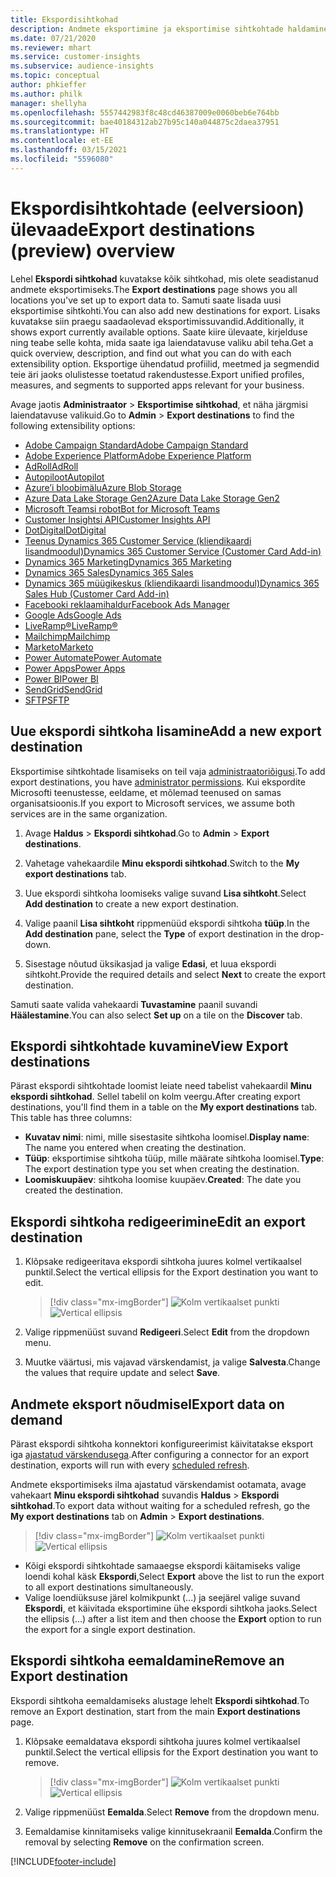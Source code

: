 ```yaml
---
title: Ekspordisihtkohad
description: Andmete eksportimine ja eksportimise sihtkohtade haldamine.
ms.date: 07/21/2020
ms.reviewer: mhart
ms.service: customer-insights
ms.subservice: audience-insights
ms.topic: conceptual
author: phkieffer
ms.author: philk
manager: shellyha
ms.openlocfilehash: 5557442983f8c48cd46387009e0060beb6e764bb
ms.sourcegitcommit: bae40184312ab27b95c140a044875c2daea37951
ms.translationtype: HT
ms.contentlocale: et-EE
ms.lasthandoff: 03/15/2021
ms.locfileid: "5596080"
---
```

# <a name="export-destinations-preview-overview"></a><span data-ttu-id="793a7-103">Ekspordisihtkohtade (eelversioon) ülevaade</span><span class="sxs-lookup"><span data-stu-id="793a7-103">Export destinations (preview) overview</span></span>

<span data-ttu-id="793a7-104">Lehel **Ekspordi sihtkohad** kuvatakse kõik sihtkohad, mis olete seadistanud andmete eksportimiseks.</span><span class="sxs-lookup"><span data-stu-id="793a7-104">The **Export destinations** page shows you all locations you've set up to export data to.</span></span> <span data-ttu-id="793a7-105">Samuti saate lisada uusi eksportimise sihtkohti.</span><span class="sxs-lookup"><span data-stu-id="793a7-105">You can also add new destinations for export.</span></span> <span data-ttu-id="793a7-106">Lisaks kuvatakse siin praegu saadaolevad eksportimissuvandid.</span><span class="sxs-lookup"><span data-stu-id="793a7-106">Additionally, it shows export currently available options.</span></span> <span data-ttu-id="793a7-107">Saate kiire ülevaate, kirjelduse ning teabe selle kohta, mida saate iga laiendatavuse valiku abil teha.</span><span class="sxs-lookup"><span data-stu-id="793a7-107">Get a quick overview, description, and find out what you can do with each extensibility option.</span></span> <span data-ttu-id="793a7-108">Eksportige ühendatud profiilid, meetmed ja segmendid teie äri jaoks olulistesse toetatud rakendustesse.</span><span class="sxs-lookup"><span data-stu-id="793a7-108">Export unified profiles, measures, and segments to supported apps relevant for your business.</span></span>

<span data-ttu-id="793a7-109">Avage jaotis **Administraator** > **Eksportimise sihtkohad**, et näha järgmisi laiendatavuse valikuid.</span><span class="sxs-lookup"><span data-stu-id="793a7-109">Go to **Admin** > **Export destinations** to find the following extensibility options:</span></span>

- [<span data-ttu-id="793a7-110">Adobe Campaign Standard</span><span class="sxs-lookup"><span data-stu-id="793a7-110">Adobe Campaign Standard</span></span>](export-adobe-campaign-standard.md)
- [<span data-ttu-id="793a7-111">Adobe Experience Platform</span><span class="sxs-lookup"><span data-stu-id="793a7-111">Adobe Experience Platform</span></span>](export-adobe-experience-platform.md)
- [<span data-ttu-id="793a7-112">AdRoll</span><span class="sxs-lookup"><span data-stu-id="793a7-112">AdRoll</span></span>](export-adroll.md)
- [<span data-ttu-id="793a7-113">Autopiloot</span><span class="sxs-lookup"><span data-stu-id="793a7-113">Autopilot</span></span>](export-autopilot.md)
- [<span data-ttu-id="793a7-114">Azure’i bloobimälu</span><span class="sxs-lookup"><span data-stu-id="793a7-114">Azure Blob Storage</span></span>](export-azure-blob-storage.md)
- [<span data-ttu-id="793a7-115">Azure Data Lake Storage Gen2</span><span class="sxs-lookup"><span data-stu-id="793a7-115">Azure Data Lake Storage Gen2</span></span>](export-azure-data-lake-storage-gen2.md)
- [<span data-ttu-id="793a7-116">Microsoft Teamsi robot</span><span class="sxs-lookup"><span data-stu-id="793a7-116">Bot for Microsoft Teams</span></span>](export-teams-bot.md)
- [<span data-ttu-id="793a7-117">Customer Insightsi API</span><span class="sxs-lookup"><span data-stu-id="793a7-117">Customer Insights API</span></span>](apis.md)
- [<span data-ttu-id="793a7-118">DotDigital</span><span class="sxs-lookup"><span data-stu-id="793a7-118">DotDigital</span></span>](export-dotdigital.md)
- [<span data-ttu-id="793a7-119">Teenus Dynamics 365 Customer Service (kliendikaardi lisandmoodul)</span><span class="sxs-lookup"><span data-stu-id="793a7-119">Dynamics 365 Customer Service (Customer Card Add-in)</span></span>](customer-card-add-in.md)
- [<span data-ttu-id="793a7-120">Dynamics 365 Marketing</span><span class="sxs-lookup"><span data-stu-id="793a7-120">Dynamics 365 Marketing</span></span>](export-dynamics365-marketing.md)
- [<span data-ttu-id="793a7-121">Dynamics 365 Sales</span><span class="sxs-lookup"><span data-stu-id="793a7-121">Dynamics 365 Sales</span></span>](export-dynamics365-sales.md)
- [<span data-ttu-id="793a7-122">Dynamics 365 müügikeskus (kliendikaardi lisandmoodul)</span><span class="sxs-lookup"><span data-stu-id="793a7-122">Dynamics 365 Sales Hub (Customer Card Add-in)</span></span>](customer-card-add-in.md)
- [<span data-ttu-id="793a7-123">Facebooki reklaamihaldur</span><span class="sxs-lookup"><span data-stu-id="793a7-123">Facebook Ads Manager</span></span>](export-facebook.md)
- [<span data-ttu-id="793a7-124">Google Ads</span><span class="sxs-lookup"><span data-stu-id="793a7-124">Google Ads</span></span>](export-google-ads.md)
- [<span data-ttu-id="793a7-125">LiveRamp&reg;</span><span class="sxs-lookup"><span data-stu-id="793a7-125">LiveRamp&reg;</span></span>](export-liveramp.md)
- [<span data-ttu-id="793a7-126">Mailchimp</span><span class="sxs-lookup"><span data-stu-id="793a7-126">Mailchimp</span></span>](export-mailchimp.md)
- [<span data-ttu-id="793a7-127">Marketo</span><span class="sxs-lookup"><span data-stu-id="793a7-127">Marketo</span></span>](export-marketo.md)
- [<span data-ttu-id="793a7-128">Power Automate</span><span class="sxs-lookup"><span data-stu-id="793a7-128">Power Automate</span></span>](export-power-automate.md)
- [<span data-ttu-id="793a7-129">Power Apps</span><span class="sxs-lookup"><span data-stu-id="793a7-129">Power Apps</span></span>](export-power-apps.md)
- [<span data-ttu-id="793a7-130">Power BI</span><span class="sxs-lookup"><span data-stu-id="793a7-130">Power BI</span></span>](export-power-bi.md)
- [<span data-ttu-id="793a7-131">SendGrid</span><span class="sxs-lookup"><span data-stu-id="793a7-131">SendGrid</span></span>](export-sendgrid.md)
- [<span data-ttu-id="793a7-132">SFTP</span><span class="sxs-lookup"><span data-stu-id="793a7-132">SFTP</span></span>](export-sftp.md)

## <a name="add-a-new-export-destination"></a><span data-ttu-id="793a7-133">Uue ekspordi sihtkoha lisamine</span><span class="sxs-lookup"><span data-stu-id="793a7-133">Add a new export destination</span></span>

<span data-ttu-id="793a7-134">Eksportimise sihtkohtade lisamiseks on teil vaja [administraatoriõigusi](permissions.md).</span><span class="sxs-lookup"><span data-stu-id="793a7-134">To add export destinations, you have [administrator permissions](permissions.md).</span></span> <span data-ttu-id="793a7-135">Kui ekspordite Microsofti teenustesse, eeldame, et mõlemad teenused on samas organisatsioonis.</span><span class="sxs-lookup"><span data-stu-id="793a7-135">If you export to Microsoft services, we assume both services are in the same organization.</span></span>

1. <span data-ttu-id="793a7-136">Avage **Haldus** > **Ekspordi sihtkohad**.</span><span class="sxs-lookup"><span data-stu-id="793a7-136">Go to **Admin** > **Export destinations**.</span></span>

1. <span data-ttu-id="793a7-137">Vahetage vahekaardile **Minu ekspordi sihtkohad**.</span><span class="sxs-lookup"><span data-stu-id="793a7-137">Switch to the **My export destinations** tab.</span></span>

1. <span data-ttu-id="793a7-138">Uue ekspordi sihtkoha loomiseks valige suvand **Lisa sihtkoht**.</span><span class="sxs-lookup"><span data-stu-id="793a7-138">Select **Add destination** to create a new export destination.</span></span>

1. <span data-ttu-id="793a7-139">Valige paanil **Lisa sihtkoht** rippmenüüd ekspordi sihtkoha **tüüp**.</span><span class="sxs-lookup"><span data-stu-id="793a7-139">In the **Add destination** pane, select the **Type** of export destination in the drop-down.</span></span>

1. <span data-ttu-id="793a7-140">Sisestage nõutud üksikasjad ja valige **Edasi**, et luua ekspordi sihtkoht.</span><span class="sxs-lookup"><span data-stu-id="793a7-140">Provide the required details and select **Next** to create the export destination.</span></span>

<span data-ttu-id="793a7-141">Samuti saate valida vahekaardi **Tuvastamine** paanil suvandi **Häälestamine**.</span><span class="sxs-lookup"><span data-stu-id="793a7-141">You can also select **Set up** on a tile on the **Discover** tab.</span></span>

## <a name="view-export-destinations"></a><span data-ttu-id="793a7-142">Ekspordi sihtkohtade kuvamine</span><span class="sxs-lookup"><span data-stu-id="793a7-142">View Export destinations</span></span>

<span data-ttu-id="793a7-143">Pärast ekspordi sihtkohtade loomist leiate need tabelist vahekaardil **Minu ekspordi sihtkohad**. Sellel tabelil on kolm veergu.</span><span class="sxs-lookup"><span data-stu-id="793a7-143">After creating export destinations, you'll find them in a table on the **My export destinations** tab. This table has three columns:</span></span>

- <span data-ttu-id="793a7-144">**Kuvatav nimi**: nimi, mille sisestasite sihtkoha loomisel.</span><span class="sxs-lookup"><span data-stu-id="793a7-144">**Display name**: The name you entered when creating the destination.</span></span>
- <span data-ttu-id="793a7-145">**Tüüp**: eksportimise sihtkoha tüüp, mille määrate sihtkoha loomisel.</span><span class="sxs-lookup"><span data-stu-id="793a7-145">**Type**: The export destination type you set when creating the destination.</span></span>
- <span data-ttu-id="793a7-146">**Loomiskuupäev**: sihtkoha loomise kuupäev.</span><span class="sxs-lookup"><span data-stu-id="793a7-146">**Created**: The date you created the destination.</span></span>

## <a name="edit-an-export-destination"></a><span data-ttu-id="793a7-147">Ekspordi sihtkoha redigeerimine</span><span class="sxs-lookup"><span data-stu-id="793a7-147">Edit an export destination</span></span>

1. <span data-ttu-id="793a7-148">Klõpsake redigeeritava ekspordi sihtkoha juures kolmel vertikaalsel punktil.</span><span class="sxs-lookup"><span data-stu-id="793a7-148">Select the vertical ellipsis for the Export destination you want to edit.</span></span>

   > [!div class="mx-imgBorder"]
   > <span data-ttu-id="793a7-149">![Kolm vertikaalset punkti](media/export-destinations-page-ellipsis.png "Kolm vertikaalset punkti")</span><span class="sxs-lookup"><span data-stu-id="793a7-149">![Vertical ellipsis](media/export-destinations-page-ellipsis.png "Vertical ellipsis")</span></span>

1. <span data-ttu-id="793a7-150">Valige rippmenüüst suvand **Redigeeri**.</span><span class="sxs-lookup"><span data-stu-id="793a7-150">Select **Edit** from the dropdown menu.</span></span>

1. <span data-ttu-id="793a7-151">Muutke väärtusi, mis vajavad värskendamist, ja valige **Salvesta**.</span><span class="sxs-lookup"><span data-stu-id="793a7-151">Change the values that require update and select **Save**.</span></span>

## <a name="export-data-on-demand"></a><span data-ttu-id="793a7-152">Andmete eksport nõudmisel</span><span class="sxs-lookup"><span data-stu-id="793a7-152">Export data on demand</span></span>

<span data-ttu-id="793a7-153">Pärast ekspordi sihtkoha konnektori konfigureerimist käivitatakse eksport iga [ajastatud värskendusega](system.md#schedule-tab).</span><span class="sxs-lookup"><span data-stu-id="793a7-153">After configuring a connector for an export destination, exports will run with every [scheduled refresh](system.md#schedule-tab).</span></span>

<span data-ttu-id="793a7-154">Andmete eksportimiseks ilma ajastatud värskendamist ootamata, avage vahekaart **Minu ekspordi sihtkohad** suvandis **Haldus** > **Ekspordi sihtkohad**.</span><span class="sxs-lookup"><span data-stu-id="793a7-154">To export data without waiting for a scheduled refresh, go the **My export destinations** tab on **Admin** > **Export destinations**.</span></span>

> [!div class="mx-imgBorder"]
> <span data-ttu-id="793a7-155">![Kolm vertikaalset punkti](media/export-destinations-page-ellipsis.png "Kolm vertikaalset punkti")</span><span class="sxs-lookup"><span data-stu-id="793a7-155">![Vertical ellipsis](media/export-destinations-page-ellipsis.png "Vertical ellipsis")</span></span>

- <span data-ttu-id="793a7-156">Kõigi ekspordi sihtkohtade samaaegse ekspordi käitamiseks valige loendi kohal käsk **Ekspordi**,</span><span class="sxs-lookup"><span data-stu-id="793a7-156">Select **Export** above the list to run the export to all export destinations simultaneously.</span></span>
- <span data-ttu-id="793a7-157">Valige loendiüksuse järel kolmikpunkt (...) ja seejärel valige suvand **Ekspordi**, et käivitada eksportimine ühe ekspordi sihtkoha jaoks.</span><span class="sxs-lookup"><span data-stu-id="793a7-157">Select the ellipsis (...) after a list item and then choose the **Export** option to run the export for a single export destination.</span></span>

## <a name="remove-an-export-destination"></a><span data-ttu-id="793a7-158">Ekspordi sihtkoha eemaldamine</span><span class="sxs-lookup"><span data-stu-id="793a7-158">Remove an Export destination</span></span>

<span data-ttu-id="793a7-159">Ekspordi sihtkoha eemaldamiseks alustage lehelt **Ekspordi sihtkohad**.</span><span class="sxs-lookup"><span data-stu-id="793a7-159">To remove an Export destination, start from the main **Export destinations** page.</span></span>

1. <span data-ttu-id="793a7-160">Klõpsake eemaldatava ekspordi sihtkoha juures kolmel vertikaalsel punktil.</span><span class="sxs-lookup"><span data-stu-id="793a7-160">Select the vertical ellipsis for the Export destination you want to remove.</span></span>

   > [!div class="mx-imgBorder"]
   > <span data-ttu-id="793a7-161">![Kolm vertikaalset punkti](media/export-destinations-page-ellipsis.png "Kolm vertikaalset punkti")</span><span class="sxs-lookup"><span data-stu-id="793a7-161">![Vertical ellipsis](media/export-destinations-page-ellipsis.png "Vertical ellipsis")</span></span>

2. <span data-ttu-id="793a7-162">Valige rippmenüüst **Eemalda**.</span><span class="sxs-lookup"><span data-stu-id="793a7-162">Select **Remove** from the dropdown menu.</span></span>

3. <span data-ttu-id="793a7-163">Eemaldamise kinnitamiseks valige kinnitusekraanil **Eemalda**.</span><span class="sxs-lookup"><span data-stu-id="793a7-163">Confirm the removal by selecting **Remove** on the confirmation screen.</span></span>


[!INCLUDE[footer-include](../includes/footer-banner.md)]